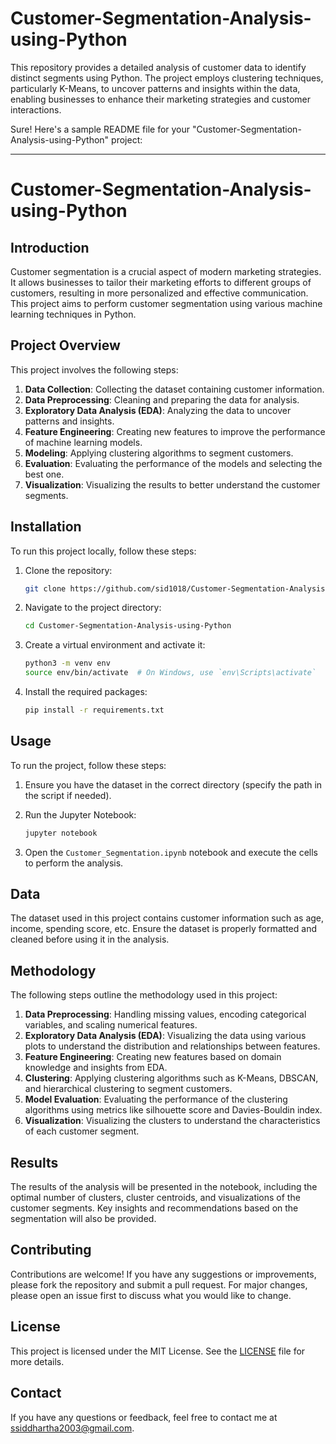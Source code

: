 # Customer-Segmentation-Analysis-using-Python
This repository provides a detailed analysis of customer data to identify distinct segments using Python. The project employs clustering techniques, particularly K-Means, to uncover patterns and insights within the data, enabling businesses to enhance their marketing strategies and customer interactions.

Sure! Here's a sample README file for your "Customer-Segmentation-Analysis-using-Python" project:

---

# Customer-Segmentation-Analysis-using-Python


## Introduction

Customer segmentation is a crucial aspect of modern marketing strategies. It allows businesses to tailor their marketing efforts to different groups of customers, resulting in more personalized and effective communication. This project aims to perform customer segmentation using various machine learning techniques in Python.

## Project Overview

This project involves the following steps:

1. **Data Collection**: Collecting the dataset containing customer information.
2. **Data Preprocessing**: Cleaning and preparing the data for analysis.
3. **Exploratory Data Analysis (EDA)**: Analyzing the data to uncover patterns and insights.
4. **Feature Engineering**: Creating new features to improve the performance of machine learning models.
5. **Modeling**: Applying clustering algorithms to segment customers.
6. **Evaluation**: Evaluating the performance of the models and selecting the best one.
7. **Visualization**: Visualizing the results to better understand the customer segments.

## Installation

To run this project locally, follow these steps:

1. Clone the repository:

   ```bash
   git clone https://github.com/sid1018/Customer-Segmentation-Analysis-using-Python.git
   ```

2. Navigate to the project directory:

   ```bash
   cd Customer-Segmentation-Analysis-using-Python
   ```

3. Create a virtual environment and activate it:

   ```bash
   python3 -m venv env
   source env/bin/activate  # On Windows, use `env\Scripts\activate`
   ```

4. Install the required packages:

   ```bash
   pip install -r requirements.txt
   ```

## Usage

To run the project, follow these steps:

1. Ensure you have the dataset in the correct directory (specify the path in the script if needed).
2. Run the Jupyter Notebook:

   ```bash
   jupyter notebook
   ```

3. Open the `Customer_Segmentation.ipynb` notebook and execute the cells to perform the analysis.

## Data

The dataset used in this project contains customer information such as age, income, spending score, etc. Ensure the dataset is properly formatted and cleaned before using it in the analysis.

## Methodology

The following steps outline the methodology used in this project:

1. **Data Preprocessing**: Handling missing values, encoding categorical variables, and scaling numerical features.
2. **Exploratory Data Analysis (EDA)**: Visualizing the data using various plots to understand the distribution and relationships between features.
3. **Feature Engineering**: Creating new features based on domain knowledge and insights from EDA.
4. **Clustering**: Applying clustering algorithms such as K-Means, DBSCAN, and hierarchical clustering to segment customers.
5. **Model Evaluation**: Evaluating the performance of the clustering algorithms using metrics like silhouette score and Davies-Bouldin index.
6. **Visualization**: Visualizing the clusters to understand the characteristics of each customer segment.

## Results

The results of the analysis will be presented in the notebook, including the optimal number of clusters, cluster centroids, and visualizations of the customer segments. Key insights and recommendations based on the segmentation will also be provided.

## Contributing

Contributions are welcome! If you have any suggestions or improvements, please fork the repository and submit a pull request. For major changes, please open an issue first to discuss what you would like to change.

## License

This project is licensed under the MIT License. See the [LICENSE](LICENSE) file for more details.

## Contact

If you have any questions or feedback, feel free to contact me at [ssiddhartha2003@gmail.com](mailto:ssiddhartha2003@gmail.com).

